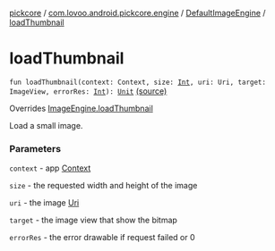 [pickcore](../../index.md) / [com.lovoo.android.pickcore.engine](../index.md) / [DefaultImageEngine](index.md) / [loadThumbnail](./load-thumbnail.md)

# loadThumbnail

`fun loadThumbnail(context: Context, size: `[`Int`](https://kotlinlang.org/api/latest/jvm/stdlib/kotlin/-int/index.html)`, uri: Uri, target: ImageView, errorRes: `[`Int`](https://kotlinlang.org/api/latest/jvm/stdlib/kotlin/-int/index.html)`): `[`Unit`](https://kotlinlang.org/api/latest/jvm/stdlib/kotlin/-unit/index.html) [(source)](https://github.com/lovoo/android-pickpic/blob/master/pickcore/src/main/kotlin/com/lovoo/android/pickcore/engine/DefaultImageEngine.kt#L19)

Overrides [ImageEngine.loadThumbnail](../../com.lovoo.android.pickcore.contract/-image-engine/load-thumbnail.md)

Load a small image.

### Parameters

`context` - app [Context](#)

`size` - the requested width and height of the image

`uri` - the image [Uri](#)

`target` - the image view that show the bitmap

`errorRes` - the error drawable if request failed or 0
